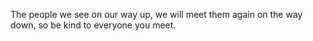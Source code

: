 The people we see on our way up, we will meet them again on the way down, so be kind to everyone you meet.
